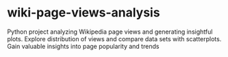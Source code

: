 # wiki-page-views-analysis
Python project analyzing Wikipedia page views and generating insightful plots. Explore distribution of views and compare data sets with scatterplots. Gain valuable insights into page popularity and trends
